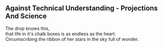 Against Technical Understanding - Projections And Science
---------------------------------------------------------
The drop knows this,  
that life in it's chalk boxes is as endless as the heart.  
Circumscribing the ribbon of her stars in the sky full of wonder.  
